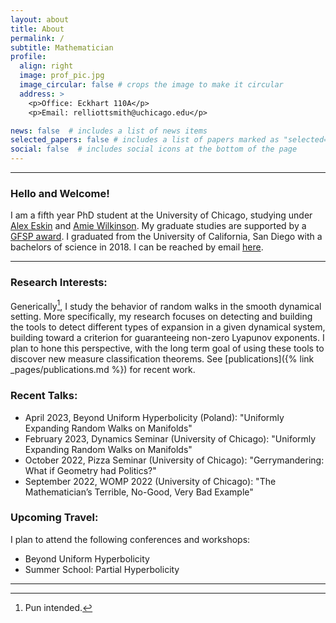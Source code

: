 ```yaml
---
layout: about
title: About
permalink: /
subtitle: Mathematician
profile:
  align: right
  image: prof_pic.jpg
  image_circular: false # crops the image to make it circular
  address: >
    <p>Office: Eckhart 110A</p>
    <p>Email: relliottsmith@uchicago.edu</p>

news: false  # includes a list of news items
selected_papers: false # includes a list of papers marked as "selected={true}"
social: false  # includes social icons at the bottom of the page
---
```


--- 
### Hello and Welcome! 
I am a fifth year PhD student at the University of Chicago, studying under [Alex Eskin](http://www.math.uchicago.edu/~eskin/) and [Amie Wilkinson](https://math.uchicago.edu/~wilkinso/). My graduate studies are supported by a [GFSP award](https://stemfellowships.org). I graduated from the University of California, San Diego with a bachelors of science in 2018. I can be reached by email [here](mailto:relliottsmith@uchicago.edu). 

---

### Research Interests: 
Generically[^1], I study the behavior of random walks in the smooth dynamical setting. More specifically, my research focuses on detecting and building the tools to detect different types of expansion in a given dynamical system, building toward a criterion for guaranteeing non-zero Lyapunov exponents. I plan to hone this perspective, with the long term goal of using these tools to discover new measure classification theorems. See [publications]({% link _pages/publications.md %}) for recent work.


### Recent Talks: 
- April 2023, Beyond Uniform Hyperbolicity (Poland): "Uniformly Expanding Random Walks on Manifolds"
- February 2023, Dynamics Seminar (University of Chicago): "Uniformly Expanding Random Walks on Manifolds"
- October 2022, Pizza Seminar (University of Chicago): "Gerrymandering: What if Geometry had Politics?"
- September 2022, WOMP 2022 (University of Chicago): "The Mathematician’s Terrible, No-Good, Very Bad Example"


### Upcoming Travel:
I plan to attend the following conferences and workshops:
- Beyond Uniform Hyperbolicity
- Summer School: Partial Hyperbolicity

---








[^1]: Pun intended.

